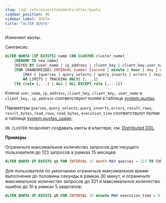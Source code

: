 ```yaml
---
slug: /sql-reference/statements/alter/quota
sidebar_position: 46
sidebar_label: QUOTA
title: "ALTER QUOTA"
---
```


Изменяет квоты.

Синтаксис:

``` sql
ALTER QUOTA [IF EXISTS] name [ON CLUSTER cluster_name]
    [RENAME TO new_name]
    [KEYED BY {user_name | ip_address | client_key | client_key,user_name | client_key,ip_address} | NOT KEYED]
    [FOR [RANDOMIZED] INTERVAL number {second | minute | hour | day | week | month | quarter | year}
        {MAX { {queries | query_selects | query_inserts | errors | result_rows | result_bytes | read_rows | read_bytes | execution_time} = number } [,...] |
        NO LIMITS | TRACKING ONLY} [,...]]
    [TO {role [,...] | ALL | ALL EXCEPT role [,...]}]
```
Ключи `user_name`, `ip_address`, `client_key`, `client_key, user_name` и `client_key, ip_address` соответствуют полям в таблице [system.quotas](../../../operations/system-tables/quotas.md).

Параметры `queries`, `query_selects`, `query_inserts`, `errors`, `result_rows`, `result_bytes`, `read_rows`, `read_bytes`, `execution_time` соответствуют полям в таблице [system.quotas_usage](../../../operations/system-tables/quotas_usage.md).

`ON CLUSTER` позволяет создавать квоты в кластере, см. [Distributed DDL](../../../sql-reference/distributed-ddl.md).

**Примеры**

Ограничьте максимальное количество запросов для текущего пользователя до 123 запросов в рамках 15 месяцев:

``` sql
ALTER QUOTA IF EXISTS qA FOR INTERVAL 15 month MAX queries = 123 TO CURRENT_USER;
```

Для пользователя по умолчанию ограничьте максимальное время выполнения до половины секунды в рамках 30 минут, и ограничьте максимальное количество запросов до 321 и максимальное количество ошибок до 10 в рамках 5 кварталов:

``` sql
ALTER QUOTA IF EXISTS qB FOR INTERVAL 30 minute MAX execution_time = 0.5, FOR INTERVAL 5 quarter MAX queries = 321, errors = 10 TO default;
```
